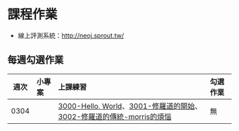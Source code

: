 # 課程作業

* 線上評測系統：http://neoj.sprout.tw/

## 每週勾選作業


| 週次   | 小專案   | 上課練習                                        | 勾選作業                                     |
| :----: | :------- | :---------                                      | :---------                                   |
|  0304  |          | [3000-Hello, World](http://neoj.sprout.tw/problem/3000/)、[3001-修羅道的開始](http://neoj.sprout.tw/problem/3001/)、[3002-修羅道的傳統-morris的煩惱](http://neoj.sprout.tw/problem/3002/)| 無 |

